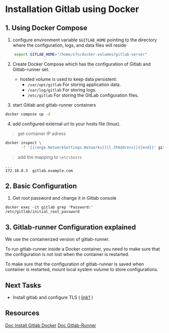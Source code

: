 
# Installation Gitlab using Docker 
## 1. Using Docker Compose 

1. configure environment variable ```$GITLAB_HOME``` pointing to the directory where the configuration, logs, and data files will reside

``` sh 
    export GITLAB_HOME="/home/sfn/docker-volumes/gitlab-server"
```

2. Create Docker Compose which has the configuration of Gitlab and Gitlab-runner set.
    * hosted volume is used to keep data persistent:
        * ```/var/opt/gitlab```	For storing application data.
        * ```/var/log/gitlab```	For storing logs.
        * ```/etc/gitlab```	For storing the GitLab configuration files.
    

3. start Gitlab and gitlab-runner containers
``` sh
docker compose up -d
```

4. add configured external url to your hosts file (linux). 
> get container IP adress
``` sh
docker inspect \
       -f '{{range.NetworkSettings.Networks}}{{.IPAddress}}{{end}}' gitlab
```
> add the mapping to ```\etc\hosts```
```
...
172.18.0.3  gitlab.example.com
```

## 2. Basic Configuration

1. Get root password and change it in Gitlab console
```
docker exec -it gitlab grep 'Password:' /etc/gitlab/initial_root_password
```

## 3. Gitlab-runner Configuration explained
We use the containerized version of gitlab-runner.

To run gitlab-runner inside a Docker container, you need to make sure that the configuration is not lost when the container is restarted.


To make sure that the configuration of gitlab-runner is saved when container is restarted, mount local system vulume to store configurations.


## Next Tasks 
* Install gitlab and configure TLS ( [link1](https://blog.programster.org/dockerized-gitlab-configure-ssl) )

## Resources
[Doc Install Gitlab Docker](https://docs.gitlab.com/ee/install/docker.html)
[Doc Gitlab-Runner](https://docs.gitlab.com/runner/install/docker.html)
